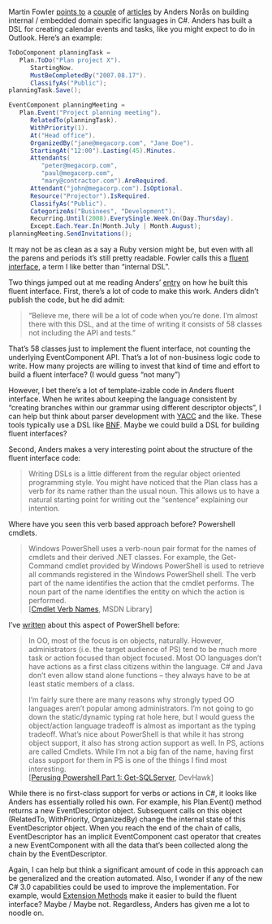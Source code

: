 Martin Fowler [points
to](http://martinfowler.com/bliki/DslReadings.html) a
[couple](http://andersnoras.com/blogs/anoras/archive/2007/07/04/i-m-coming-down-with-a-serious-case-of-the-dsls.aspx)
of
[articles](http://andersnoras.com/blogs/anoras/archive/2007/07/09/behind-the-scenes-of-the-planning-dsl.aspx)
by Anders Norås on building internal / embedded domain specific
languages in C\#. Anders has built a DSL for creating calendar events
and tasks, like you might expect to do in Outlook. Here’s an example:

``` csharp
ToDoComponent planningTask =
   Plan.ToDo("Plan project X").
      StartingNow.
      MustBeCompletedBy("2007.08.17").
      ClassifyAs("Public");
planningTask.Save();

EventComponent planningMeeting =
   Plan.Event("Project planning meeting").
      RelatedTo(planningTask).
      WithPriority(1).
      At("Head office").
      OrganizedBy("jane@megacorp.com", "Jane Doe").
      StartingAt("12:00").Lasting(45).Minutes.
      Attendants(
         "peter@megacorp.com",
         "paul@megacorp.com",
         "mary@contractor.com").AreRequired.
      Attendant("john@megacorp.com").IsOptional.
      Resource("Projector").IsRequired.
      ClassifyAs("Public").
      CategorizeAs("Businees", "Development").
      Recurring.Until(2008).EverySingle.Week.On(Day.Thursday).
      Except.Each.Year.In(Month.July | Month.August);
planningMeeting.SendInvitations();
```

It may not be as clean as a say a Ruby version might be, but even with
all the parens and periods it’s still pretty readable. Fowler calls this
a [fluent
interface](http://www.martinfowler.com/bliki/FluentInterface.html), a
term I like better than “internal DSL”.

Two things jumped out at me reading Anders’
[entry](http://andersnoras.com/blogs/anoras/archive/2007/07/09/behind-the-scenes-of-the-planning-dsl.aspx)
on how he built this fluent interface. First, there’s a lot of code to
make this work. Anders didn’t publish the code, but he did admit:

> “Believe me, there will be a lot of code when you’re done. I’m almost
> there with this DSL, and at the time of writing it consists of 58
> classes not including the API and tests.”

That’s 58 classes just to implement the fluent interface, not counting
the underlying EventComponent API. That’s a lot of non-business logic
code to write. How many projects are willing to invest that kind of time
and effort to build a fluent interface? (I would guess “not many”)

However, I bet there’s a lot of template-izable code in Anders fluent
interface. When he writes about keeping the language consistent by
“creating branches within our grammar using different descriptor
objects”, I can help but think about parser development with
[YACC](http://en.wikipedia.org/wiki/YACC) and the like. These tools
typically use a DSL like
[BNF](http://en.wikipedia.org/wiki/Backus-Naur_form). Maybe we could
build a DSL for building fluent interfaces?

Second, Anders makes a very interesting point about the structure of the
fluent interface code:

> Writing DSLs is a little different from the regular object oriented
> programming style. You might have noticed that the Plan class has a
> verb for its name rather than the usual noun. This allows us to have a
> natural starting point for writing out the “sentence” explaining our
> intention.

Where have you seen this verb based approach before? Powershell cmdlets.

> Windows PowerShell uses a verb-noun pair format for the names of
> cmdlets and their derived .NET classes. For example, the Get-Command
> cmdlet provided by Windows PowerShell is used to retrieve all commands
> registered in the Windows PowerShell shell. The verb part of the name
> identifies the action that the cmdlet performs. The noun part of the
> name identifies the entity on which the action is performed.\
> [[Cmdlet Verb
> Names](http://msdn2.microsoft.com/en-us/library/ms714428.aspx), MSDN
> Library]

I’ve
[written](http://devhawk.net/2007/02/06/Perusing+Powershell+Part+1+GetSQLServer.aspx)
about this aspect of PowerShell before:

> In OO, most of the focus is on objects, naturally. However,
> administrators (i.e. the target audience of PS) tend to be much more
> task or action focused than object focused. Most OO languages don’t
> have actions as a first class citizens within the language. C\# and
> Java don’t even allow stand alone functions – they always have to be
> at least static members of a class.
>
> I’m fairly sure there are many reasons why strongly typed OO languages
> aren’t popular among administrators. I’m not going to go down the
> static/dynamic typing rat hole here, but I would guess the
> object/action language tradeoff is almost as important as the typing
> tradeoff. What’s nice about PowerShell is that while it has strong
> object support, it also has strong action support as well. In PS,
> actions are called Cmdlets. While I’m not a big fan of the name,
> having first class support for them in PS is one of the things I find
> most interesting.\
> [[Perusing Powershell Part 1:
> Get-SQLServer](http://devhawk.net/2007/02/06/Perusing+Powershell+Part+1+GetSQLServer.aspx),
> DevHawk]

While there is no first-class support for verbs or actions in C\#, it
looks like Anders has essentially rolled his own. For example, his
Plan.Event() method returns a new EventDescriptor object. Subsequent
calls on this object (RelatedTo, WithPriority, OrganizedBy) change the
internal state of this EventDescriptor object. When you reach the end of
the chain of calls, EventDescriptor has an implicit EventComponent cast
operator that creates a new EventComponent with all the data that’s been
collected along the chain by the EventDescriptor.

Again, I can help but think a significant amount of code in this
approach can be generalized and the creation automated. Also, I wonder
if any of the new C\# 3.0 capabilities could be used to improve the
implementation. For example, would [Extension
Methods](http://weblogs.asp.net/scottgu/archive/2007/03/13/new-orcas-language-feature-extension-methods.aspx)
make it easier to build the fluent interface? Maybe / Maybe not.
Regardless, Anders has given me a lot to noodle on.
